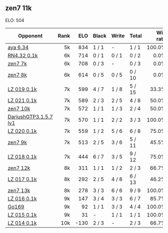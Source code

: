 ## zen7 11k ##

ELO: 504

Opponent | Rank | ELO | Black | Write | Total | Win rate
---------|-----:|----:|-------|-------|-------|-------:
[aya 6.34](aya%206.34.md) | 5k | 834 | 1 / 1 | - | 1 / 1 | 100.0%
[RN4.32 0.1k](RN4.32%200.1k.md) | 6k | 714 | 0 / 1 | 0 / 1 | 0 / 2 | 0.0%
[zen7 7k](zen7%207k.md) | 6k | 708 | 0 / 3 | - | 0 / 3 | 0.0%
[zen7 8k](zen7%208k.md) | 6k | 614 | 0 / 5 | 0 / 5 | 0 / 10 | 0.0%
[LZ 019 0.1k](LZ%20019%200.1k.md) | 7k | 599 | 4 / 7 | 1 / 8 | 5 / 15 | 33.3%
[LZ 021 0.1k](LZ%20021%200.1k.md) | 7k | 589 | 2 / 3 | 2 / 5 | 4 / 8 | 50.0%
[zen7 10k](zen7%2010k.md) | 7k | 572 | 1 / 1 | 1 / 3 | 2 / 4 | 50.0%
[DariushGTP3.1.5.7 lv1](DariushGTP3.1.5.7%20lv1.md) | 7k | 570 | 1 / 1 | 2 / 2 | 3 / 3 | 100.0%
[LZ 020 0.1k](LZ%20020%200.1k.md) | 7k | 559 | 1 / 2 | 5 / 6 | 6 / 8 | 75.0%
[zen7 9k](zen7%209k.md) | 7k | 513 | 2 / 5 | 3 / 6 | 5 / 11 | 45.5%
[LZ 018 0.1k](LZ%20018%200.1k.md) | 7k | 444 | 6 / 7 | 3 / 5 | 9 / 12 | 75.0%
[zen7 12k](zen7%2012k.md) | 8k | 311 | 1 / 1 | 1 / 2 | 2 / 3 | 66.7%
[LZ 017 0.1k](LZ%20017%200.1k.md) | 8k | 292 | 2 / 5 | 4 / 8 | 6 / 13 | 46.2%
[zen7 13k](zen7%2013k.md) | 8k | 278 | 3 / 3 | 6 / 6 | 9 / 9 | 100.0%
[LZ 016 0.1k](LZ%20016%200.1k.md) | 9k | 147 | 3 / 4 | 3 / 3 | 6 / 7 | 85.7%
[Go169](Go169.md) | 9k | 92 | 1 / 1 | 3 / 3 | 4 / 4 | 100.0%
[LZ 015 0.1k](LZ%20015%200.1k.md) | 9k | 31 | - | 1 / 1 | 1 / 1 | 100.0%
[LZ 014 0.1k](LZ%20014%200.1k.md) | 10k | -130 | 2 / 3 | - | 2 / 3 | 66.7%
